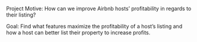 Project Motive: How can we improve Airbnb hosts’ profitability in regards to their listing? 

Goal: Find what features maximize the profitability of a host’s listing and how a host can better list their property to increase profits.
